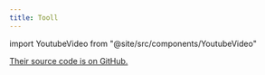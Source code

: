```yaml
---
title: Tooll
---
```

import YoutubeVideo from "@site/src/components/YoutubeVideo"

[Their source code is on GitHub.](https://github.com/still-scene/t3)

<YoutubeVideo id="PrxhwOC9hLw"/>
